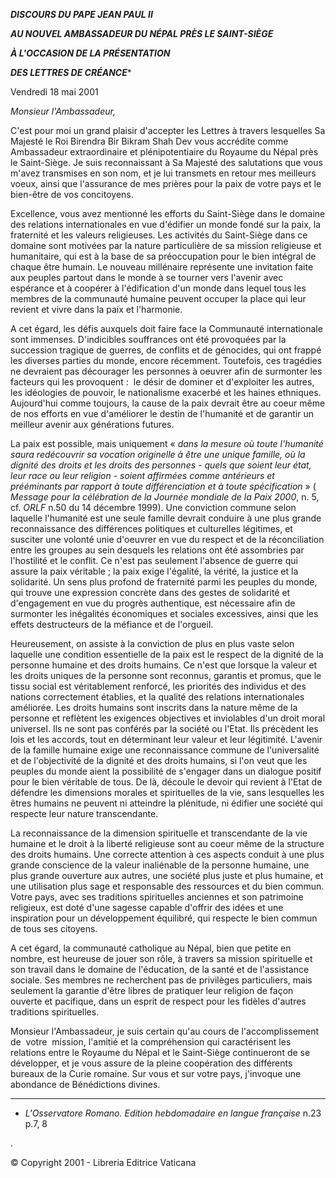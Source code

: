 ***DISCOURS DU PAPE JEAN PAUL II***

***AU NOUVEL AMBASSADEUR DU NÉPAL PRÈS LE SAINT-SIÈGE***

***À L'OCCASION DE LA PRÉSENTATION***

***DES LETTRES DE CRÉANCE****

Vendredi 18 mai 2001

*Monsieur l'Ambassadeur,*

C'est pour moi un grand plaisir d'accepter les Lettres à travers lesquelles Sa Majesté le Roi Birendra Bir Bikram Shah Dev vous accrédite comme Ambassadeur extraordinaire et plénipotentiaire du Royaume du Népal près le Saint-Siège. Je suis reconnaissant à Sa Majesté des salutations que vous m'avez transmises en son nom, et je lui transmets en retour mes meilleurs voeux, ainsi que l'assurance de mes prières pour la paix de votre pays et le bien-être de vos concitoyens.

Excellence, vous avez mentionné les efforts du Saint-Siège dans le domaine des relations internationales en vue d'édifier un monde fondé sur la paix, la fraternité et les valeurs religieuses. Les activités du Saint-Siège dans ce domaine sont motivées par la nature particulière de sa mission religieuse et humanitaire, qui est à la base de sa préoccupation pour le bien intégral de chaque être humain. Le nouveau millénaire représente une invitation faite aux peuples partout dans le monde à se tourner vers l'avenir avec espérance et à coopérer à l'édification d'un monde dans lequel tous les membres de la communauté humaine peuvent occuper la place qui leur revient et vivre dans la paix et l'harmonie.

A cet égard, les défis auxquels doit faire face la Communauté internationale sont immenses. D'indicibles souffrances ont été provoquées par la succession tragique de guerres, de conflits et de génocides, qui ont frappé les diverses parties du monde, encore récemment. Toutefois, ces tragédies ne devraient pas décourager les personnes à oeuvrer afin de surmonter les facteurs qui les provoquent :  le désir de dominer et d'exploiter les autres, les idéologies de pouvoir, le nationalisme exacerbé et les haines ethniques. Aujourd'hui comme toujours, la cause de la paix devrait être au coeur même de nos efforts en vue d'améliorer le destin de l'humanité et de garantir un meilleur avenir aux générations futures.

La paix est possible, mais uniquement « *dans la mesure où toute l'humanité saura redécouvrir sa vocation originelle à être une unique famille, où la dignité des droits et les droits des personnes - quels que soient leur état, leur race ou leur religion - soient affirmées comme antérieurs et prééminants par rapport à toute différenciation et à toute spécification* » ( *Message pour la célébration de la Journée mondiale de la Paix 2000*, n. 5, cf. *ORLF* n.50 du 14 décembre 1999). Une conviction commune selon laquelle l'humanité est une seule famille devrait conduire à une plus grande reconnaissance des différences politiques et culturelles légitimes, et susciter une volonté unie d'oeuvrer en vue du respect et de la réconciliation entre les groupes au sein desquels les relations ont été assombries par l'hostilité et le conflit. Ce n'est pas seulement l'absence de guerre qui assure la paix véritable ; la paix exige l'égalité, la vérité, la justice et la solidarité. Un sens plus profond de fraternité parmi les peuples du monde, qui trouve une expression concrète dans des gestes de solidarité et d'engagement en vue du progrès authentique, est nécessaire afin de surmonter les inégalités économiques et sociales excessives, ainsi que les effets destructeurs de la méfiance et de l'orgueil.

Heureusement, on assiste à la conviction de plus en plus vaste selon laquelle une condition essentielle de la paix est le respect de la dignité de la personne humaine et des droits humains. Ce n'est que lorsque la valeur et les droits uniques de la personne sont reconnus, garantis et promus, que le tissu social est véritablement renforcé, les priorités des individus et des nations correctement établies, et la qualité des relations internationales améliorée. Les droits humains sont inscrits dans la nature même de la personne et reflètent les exigences objectives et inviolables d'un droit moral universel. Ils ne sont pas conférés par la société ou l'Etat. Ils précèdent les lois et les accords, tout en déterminant leur valeur et leur légitimité. L'avenir de la famille humaine exige une reconnaissance commune de l'universalité et de l'objectivité de la dignité et des droits humains, si l'on veut que les peuples du monde aient la possibilité de s'engager dans un dialogue positif pour le bien véritable de tous. De là, découle le devoir qui revient à l'Etat de défendre les dimensions morales et spirituelles de la vie, sans lesquelles les êtres humains ne peuvent ni atteindre la plénitude, ni édifier une société qui respecte leur nature transcendante.

La reconnaissance de la dimension spirituelle et transcendante de la vie humaine et le droit à la liberté religieuse sont au coeur même de la structure des droits humains. Une correcte attention à ces aspects conduit à une plus grande conscience de la valeur inaliénable de la personne humaine, une plus grande ouverture aux autres, une société plus juste et plus humaine, et une utilisation plus sage et responsable des ressources et du bien commun. Votre pays, avec ses traditions spirituelles anciennes et son patrimoine religieux, est doté d'une sagesse capable d'offrir des idées et une inspiration pour un développement équilibré, qui respecte le bien commun de tous ses citoyens.

A cet égard, la communauté catholique au Népal, bien que petite en nombre, est heureuse de jouer son rôle, à travers sa mission spirituelle et son travail dans le domaine de l'éducation, de la santé et de l'assistance sociale. Ses membres ne recherchent pas de privilèges particuliers, mais seulement la garantie d'être libres de pratiquer leur religion de façon ouverte et pacifique, dans un esprit de respect pour les fidèles d'autres traditions spirituelles.

Monsieur l'Ambassadeur, je suis certain qu'au cours de l'accomplissement de  votre  mission, l'amitié et la compréhension qui caractérisent les relations entre le Royaume du Népal et le Saint-Siège continueront de se développer, et je vous assure de la pleine coopération des différents bureaux de la Curie romaine. Sur vous et sur votre pays, j'invoque une abondance de Bénédictions divines.

* * *

* *L'Osservatore Romano. Edition hebdomadaire en langue française* n.23 p.7, 8

.

© Copyright 2001 - Libreria Editrice Vaticana